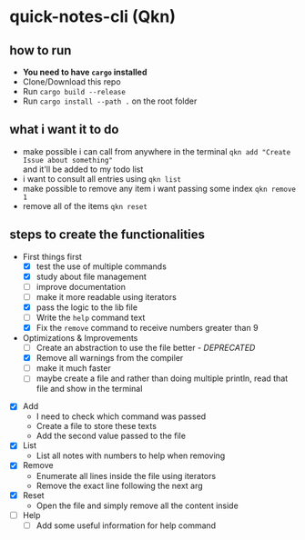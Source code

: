 # quick-notes-cli (Qkn)


## how to run

- **You need to have `cargo` installed**
- Clone/Download this repo
- Run `cargo build --release`
- Run `cargo install --path .` on the root folder

## what i want it to do

- make possible i can call from anywhere in the terminal `qkn add "Create Issue about something"`  
and it'll be added to my todo list
- i want to consult all entries using `qkn list`
- make possible to remove any item i want passing some index `qkn remove 1`
- remove all of the items `qkn reset`

## steps to create the functionalities

- First things first
  - [x] test the use of multiple commands
  - [x] study about file management
  - [ ] improve documentation
  - [ ] make it more readable using iterators
  - [x] pass the logic to the lib file
  - [ ] Write the `help` command text
  - [x] Fix the `remove` command to receive numbers greater than 9

- Optimizations & Improvements
  - [ ] Create an abstraction to use the file better - *DEPRECATED*
  - [x] Remove all warnings from the compiler
  - [ ] make it much faster
  - [ ] maybe create a file and rather than doing multiple println, read that file and show in the terminal

- [x] Add
  - I need to check which command was passed
  - Create a file to store these texts
  - Add the second value passed to the file
- [x] List
  - List all notes with numbers to help when removing
- [x] Remove
  - Enumerate all lines inside the file using iterators
  - Remove the exact line following the next arg
- [x] Reset
  - Open the file and simply remove all the content inside
- [ ] Help
  - [ ] Add some useful information for help command